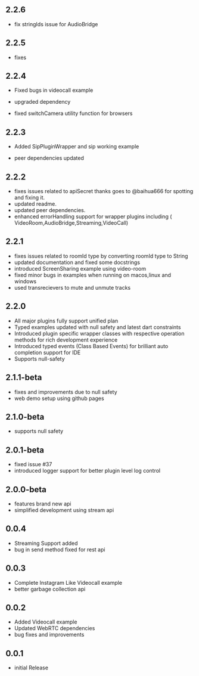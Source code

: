 ## 2.2.6

* fix stringIds issue for AudioBridge

## 2.2.5

* fixes

## 2.2.4

* Fixed bugs in videocall example

* upgraded dependency

* fixed switchCamera utility function for browsers

## 2.2.3

* Added SipPluginWrapper and sip working example

* peer dependencies updated

## 2.2.2

* fixes issues related to apiSecret thanks goes to @baihua666 for spotting and fixing it.
* updated readme.
* updated peer dependencies.
* enhanced errorHandling support for wrapper plugins including (
  VideoRoom,AudioBridge,Streaming,VideoCall)

## 2.2.1

* fixes issues related to roomId type by converting roomId type to String
* updated documentation and fixed some docstrings
* introduced ScreenSharing example using video-room
* fixed minor bugs in examples when running on macos,linux and windows
* used transrecievers to mute and unmute tracks

## 2.2.0

* All major plugins fully support unified plan
* Typed examples updated with null safety and latest dart constraints
* Introduced plugin specific wrapper classes with respective operation methods for rich development
  experience
* Introduced typed events (Class Based Events) for brilliant auto completion support for IDE
* Supports null-safety

## 2.1.1-beta

* fixes and improvements due to null safety
* web demo setup using github pages

## 2.1.0-beta

* supports null safety

## 2.0.1-beta

* fixed issue #37
* introduced logger support for better plugin level log control

## 2.0.0-beta

* features brand new api
* simplified development using stream api

## 0.0.4

* Streaming Support added
* bug in send method fixed for rest api

## 0.0.3

* Complete Instagram Like Videocall example
* better garbage collection api

## 0.0.2

* Added Videocall example
* Updated WebRTC dependencies
* bug fixes and improvements

## 0.0.1

* initial Release
